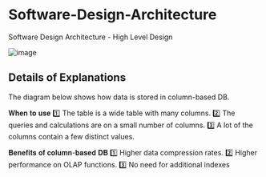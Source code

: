 # Software-Design-Architecture
Software Design Architecture - High Level Design

![image](https://user-images.githubusercontent.com/115500959/195122670-59473d64-23cc-48ec-a6fa-2d78e9bdb37b.png)

## Details of Explanations
The diagram below shows how data is stored in column-based DB.

𝐖𝐡𝐞𝐧 𝐭𝐨 𝐮𝐬𝐞
1️⃣ The table is a wide table with many columns.
2️⃣ The queries and calculations are on a small number of columns.
3️⃣ A lot of the columns contain a few distinct values.

𝐁𝐞𝐧𝐞𝐟𝐢𝐭𝐬 𝐨𝐟 𝐜𝐨𝐥𝐮𝐦𝐧-𝐛𝐚𝐬𝐞𝐝 𝐃𝐁
1️⃣ Higher data compression rates. 
2️⃣ Higher performance on OLAP functions.
3️⃣ No need for additional indexes
